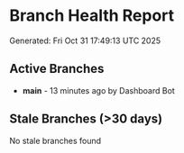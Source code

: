 # Branch Health Report
Generated: Fri Oct 31 17:49:13 UTC 2025

## Active Branches
- **main** - 13 minutes ago by Dashboard Bot

## Stale Branches (>30 days)
No stale branches found
